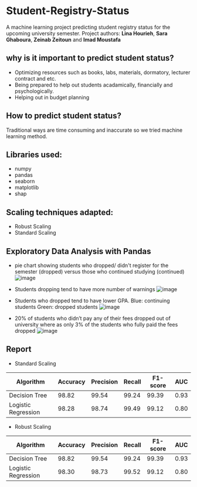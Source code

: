 # Student-Registry-Status
A machine learning project predicting student registry status for the upcoming university semester.
Project authors: **Lina Hourieh**, **Sara Ghaboura**, **Zeinab Zeitoun** and **Imad Moustafa**

## why is it important to predict student status?
- Optimizing resources such as books, labs, materials, dormatory, lecturer contract and etc. 
- Being prepared to help out students acadamically, financially and psychologically.
- Helping out in budget planning 

## How to predict student status?
Traditional ways are time consuming and inaccurate so we tried machine learning method.

## Libraries used:
- numpy
- pandas
- seaborn
- matplotlib
- shap

## Scaling techniques adapted:
- Robust Scaling
- Standard Scaling

## Exploratory Data Analysis with Pandas


+ pie chart showing students who dropped/ didn't register for the semester (dropped) versus those who continued studying (continued)
![image](https://user-images.githubusercontent.com/81252980/144564985-89fe4b81-97a8-47a6-a363-1b2d63a5b74f.png)

+ Students dropping tend to have more number of warnings
![image](https://user-images.githubusercontent.com/81252980/144567347-8561daf1-64f8-4067-af7c-8eb8fbf757db.png)

+ Students who dropped tend to have lower GPA.
Blue: continuing students
Green: dropped students
![image](https://user-images.githubusercontent.com/81252980/144567505-ce279311-5163-4a57-b11c-94afc3e56668.png)

+ 20% of students who didn’t pay any of their fees dropped out of university where as only 3% of the students who fully paid the fees dropped
![image](https://user-images.githubusercontent.com/81252980/144567888-bd790b07-6e77-4a61-a6d7-e9aee3bde99c.png)


## Report
+ Standard Scaling

| Algorithm          | Accuracy| Precision | Recall |F1-score|AUC|
|--------------------|---|---|---|---|---|
| Decision Tree      |98.82|99.54|99.24|99.39|0.93|
| Logistic Regression |98.28|98.74|99.49|99.12|0.80|


+ Robust Scaling

| Algorithm          | Accuracy| Precision | Recall |F1-score|AUC|
|--------------------|---|---|---|---|---|
| Decision Tree      |98.82|99.54|99.24|99.39|0.93|
| Logistic Regression |98.30|98.73|99.52|99.12|0.80|


